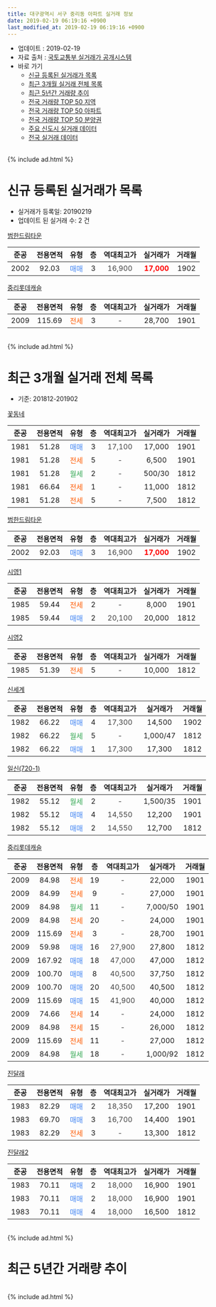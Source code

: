 ```yaml
---
title: 대구광역시 서구 중리동 아파트 실거래 정보
date: 2019-02-19 06:19:16 +0900
last_modified_at: 2019-02-19 06:19:16 +0900
---
```


* 업데이트 : 2019-02-19
* 자료 출처 : [국토교통부 실거래가 공개시스템](http://rt.molit.go.kr)
* 바로 가기
    * [신규 등록된 실거래가 목록](#신규-등록된-실거래가-목록)
    * [최근 3개월 실거래 전체 목록](#최근-3개월-실거래-전체-목록)
    * [최근 5년간 거래량 추이](#최근-5년간-거래량-추이)
    * [전국 거래량 TOP 50 지역](https://inasie.github.io/apt-trade-info/최근-3개월-전국에서-가장-거래가-많이-발생한-지역)
    * [전국 거래량 TOP 50 아파트](https://inasie.github.io/apt-trade-info/최근-3개월-전국에서-가장-거래가-많이-발생한-아파트)
    * [전국 거래량 TOP 50 분양권](https://inasie.github.io/apt-trade-info/최근-3개월-전국에서-가장-거래가-많이-발생한-분양권)
    * [주요 신도시 실거래 데이터](https://inasie.github.io/apt-trade-info/주요-신도시)
    * [전국 실거래 데이터](https://inasie.github.io/apt-trade-info/전국)
<br>
{% include ad.html %}
<br>

# 신규 등록된 실거래가 목록
* 실거래가 등록일: 20190219
* 업데이트 된 실거래 수: 2 건


[범한드림타운](https://search.naver.com/search.naver?query=%EB%8C%80%EA%B5%AC%EA%B4%91%EC%97%AD%EC%8B%9C+%EC%84%9C%EA%B5%AC+%EC%A4%91%EB%A6%AC%EB%8F%99+%EB%B2%94%ED%95%9C%EB%93%9C%EB%A6%BC%ED%83%80%EC%9A%B4)

|준공|전용면적|유형|층|역대최고가|실거래가|거래월|
|:---:|:---:|:---:|:---:|:---:|:---:|:---:|
|2002|92.03|<span style="color:#4285f3">매매</span>|3|<span style="color:#444444">16,900</span>|<b><span style="color:#ff0000">17,000</span></b>|1902|

[중리롯데캐슬](https://search.naver.com/search.naver?query=%EB%8C%80%EA%B5%AC%EA%B4%91%EC%97%AD%EC%8B%9C+%EC%84%9C%EA%B5%AC+%EC%A4%91%EB%A6%AC%EB%8F%99+%EC%A4%91%EB%A6%AC%EB%A1%AF%EB%8D%B0%EC%BA%90%EC%8A%AC)

|준공|전용면적|유형|층|역대최고가|실거래가|거래월|
|:---:|:---:|:---:|:---:|:---:|:---:|:---:|
|2009|115.69|<span style="color:#ff5a00">전세</span>|3|<span style="color:#444444">-</span>|28,700|1901|


<br>
{% include ad.html %}
<br>

# 최근 3개월 실거래 전체 목록
* 기준: 201812-201902


[꽃동네](https://search.naver.com/search.naver?query=%EB%8C%80%EA%B5%AC%EA%B4%91%EC%97%AD%EC%8B%9C+%EC%84%9C%EA%B5%AC+%EC%A4%91%EB%A6%AC%EB%8F%99+%EA%BD%83%EB%8F%99%EB%84%A4)

|준공|전용면적|유형|층|역대최고가|실거래가|거래월|
|:---:|:---:|:---:|:---:|:---:|:---:|:---:|
|1981|51.28|<span style="color:#4285f3">매매</span>|3|<span style="color:#444444">17,100</span>|17,000|1901|
|1981|51.28|<span style="color:#ff5a00">전세</span>|5|<span style="color:#444444">-</span>|6,500|1901|
|1981|51.28|<span style="color:#34a853">월세</span>|2|<span style="color:#444444">-</span>|500/30|1812|
|1981|66.64|<span style="color:#ff5a00">전세</span>|1|<span style="color:#444444">-</span>|11,000|1812|
|1981|51.28|<span style="color:#ff5a00">전세</span>|5|<span style="color:#444444">-</span>|7,500|1812|

[범한드림타운](https://search.naver.com/search.naver?query=%EB%8C%80%EA%B5%AC%EA%B4%91%EC%97%AD%EC%8B%9C+%EC%84%9C%EA%B5%AC+%EC%A4%91%EB%A6%AC%EB%8F%99+%EB%B2%94%ED%95%9C%EB%93%9C%EB%A6%BC%ED%83%80%EC%9A%B4)

|준공|전용면적|유형|층|역대최고가|실거래가|거래월|
|:---:|:---:|:---:|:---:|:---:|:---:|:---:|
|2002|92.03|<span style="color:#4285f3">매매</span>|3|<span style="color:#444444">16,900</span>|<b><span style="color:#ff0000">17,000</span></b>|1902|

[시영1](https://search.naver.com/search.naver?query=%EB%8C%80%EA%B5%AC%EA%B4%91%EC%97%AD%EC%8B%9C+%EC%84%9C%EA%B5%AC+%EC%A4%91%EB%A6%AC%EB%8F%99+%EC%8B%9C%EC%98%811)

|준공|전용면적|유형|층|역대최고가|실거래가|거래월|
|:---:|:---:|:---:|:---:|:---:|:---:|:---:|
|1985|59.44|<span style="color:#ff5a00">전세</span>|2|<span style="color:#444444">-</span>|8,000|1901|
|1985|59.44|<span style="color:#4285f3">매매</span>|2|<span style="color:#444444">20,100</span>|20,000|1812|

[시영2](https://search.naver.com/search.naver?query=%EB%8C%80%EA%B5%AC%EA%B4%91%EC%97%AD%EC%8B%9C+%EC%84%9C%EA%B5%AC+%EC%A4%91%EB%A6%AC%EB%8F%99+%EC%8B%9C%EC%98%812)

|준공|전용면적|유형|층|역대최고가|실거래가|거래월|
|:---:|:---:|:---:|:---:|:---:|:---:|:---:|
|1985|51.39|<span style="color:#ff5a00">전세</span>|5|<span style="color:#444444">-</span>|10,000|1812|

[신세계](https://search.naver.com/search.naver?query=%EB%8C%80%EA%B5%AC%EA%B4%91%EC%97%AD%EC%8B%9C+%EC%84%9C%EA%B5%AC+%EC%A4%91%EB%A6%AC%EB%8F%99+%EC%8B%A0%EC%84%B8%EA%B3%84)

|준공|전용면적|유형|층|역대최고가|실거래가|거래월|
|:---:|:---:|:---:|:---:|:---:|:---:|:---:|
|1982|66.22|<span style="color:#4285f3">매매</span>|4|<span style="color:#444444">17,300</span>|14,500|1902|
|1982|66.22|<span style="color:#34a853">월세</span>|5|<span style="color:#444444">-</span>|1,000/47|1812|
|1982|66.22|<span style="color:#4285f3">매매</span>|1|<span style="color:#444444">17,300</span>|17,300|1812|

[일신(720-1)](https://search.naver.com/search.naver?query=%EB%8C%80%EA%B5%AC%EA%B4%91%EC%97%AD%EC%8B%9C+%EC%84%9C%EA%B5%AC+%EC%A4%91%EB%A6%AC%EB%8F%99+%EC%9D%BC%EC%8B%A0%28720-1%29)

|준공|전용면적|유형|층|역대최고가|실거래가|거래월|
|:---:|:---:|:---:|:---:|:---:|:---:|:---:|
|1982|55.12|<span style="color:#34a853">월세</span>|2|<span style="color:#444444">-</span>|1,500/35|1901|
|1982|55.12|<span style="color:#4285f3">매매</span>|4|<span style="color:#444444">14,550</span>|12,200|1901|
|1982|55.12|<span style="color:#4285f3">매매</span>|2|<span style="color:#444444">14,550</span>|12,700|1812|

[중리롯데캐슬](https://search.naver.com/search.naver?query=%EB%8C%80%EA%B5%AC%EA%B4%91%EC%97%AD%EC%8B%9C+%EC%84%9C%EA%B5%AC+%EC%A4%91%EB%A6%AC%EB%8F%99+%EC%A4%91%EB%A6%AC%EB%A1%AF%EB%8D%B0%EC%BA%90%EC%8A%AC)

|준공|전용면적|유형|층|역대최고가|실거래가|거래월|
|:---:|:---:|:---:|:---:|:---:|:---:|:---:|
|2009|84.98|<span style="color:#ff5a00">전세</span>|19|<span style="color:#444444">-</span>|22,000|1901|
|2009|84.99|<span style="color:#ff5a00">전세</span>|9|<span style="color:#444444">-</span>|27,000|1901|
|2009|84.98|<span style="color:#34a853">월세</span>|11|<span style="color:#444444">-</span>|7,000/50|1901|
|2009|84.98|<span style="color:#ff5a00">전세</span>|20|<span style="color:#444444">-</span>|24,000|1901|
|2009|115.69|<span style="color:#ff5a00">전세</span>|3|<span style="color:#444444">-</span>|28,700|1901|
|2009|59.98|<span style="color:#4285f3">매매</span>|16|<span style="color:#444444">27,900</span>|27,800|1812|
|2009|167.92|<span style="color:#4285f3">매매</span>|18|<span style="color:#444444">47,000</span>|47,000|1812|
|2009|100.70|<span style="color:#4285f3">매매</span>|8|<span style="color:#444444">40,500</span>|37,750|1812|
|2009|100.70|<span style="color:#4285f3">매매</span>|20|<span style="color:#444444">40,500</span>|40,500|1812|
|2009|115.69|<span style="color:#4285f3">매매</span>|15|<span style="color:#444444">41,900</span>|40,000|1812|
|2009|74.66|<span style="color:#ff5a00">전세</span>|14|<span style="color:#444444">-</span>|24,000|1812|
|2009|84.98|<span style="color:#ff5a00">전세</span>|15|<span style="color:#444444">-</span>|26,000|1812|
|2009|115.69|<span style="color:#ff5a00">전세</span>|11|<span style="color:#444444">-</span>|27,000|1812|
|2009|84.98|<span style="color:#34a853">월세</span>|18|<span style="color:#444444">-</span>|1,000/92|1812|

[진달래](https://search.naver.com/search.naver?query=%EB%8C%80%EA%B5%AC%EA%B4%91%EC%97%AD%EC%8B%9C+%EC%84%9C%EA%B5%AC+%EC%A4%91%EB%A6%AC%EB%8F%99+%EC%A7%84%EB%8B%AC%EB%9E%98)

|준공|전용면적|유형|층|역대최고가|실거래가|거래월|
|:---:|:---:|:---:|:---:|:---:|:---:|:---:|
|1983|82.29|<span style="color:#4285f3">매매</span>|2|<span style="color:#444444">18,350</span>|17,200|1901|
|1983|69.70|<span style="color:#4285f3">매매</span>|3|<span style="color:#444444">16,700</span>|14,400|1901|
|1983|82.29|<span style="color:#ff5a00">전세</span>|3|<span style="color:#444444">-</span>|13,300|1812|

[진달래2](https://search.naver.com/search.naver?query=%EB%8C%80%EA%B5%AC%EA%B4%91%EC%97%AD%EC%8B%9C+%EC%84%9C%EA%B5%AC+%EC%A4%91%EB%A6%AC%EB%8F%99+%EC%A7%84%EB%8B%AC%EB%9E%982)

|준공|전용면적|유형|층|역대최고가|실거래가|거래월|
|:---:|:---:|:---:|:---:|:---:|:---:|:---:|
|1983|70.11|<span style="color:#4285f3">매매</span>|2|<span style="color:#444444">18,000</span>|16,900|1901|
|1983|70.11|<span style="color:#4285f3">매매</span>|2|<span style="color:#444444">18,000</span>|16,900|1901|
|1983|70.11|<span style="color:#4285f3">매매</span>|4|<span style="color:#444444">18,000</span>|16,500|1812|


<br>
{% include ad.html %}
<br>

# 최근 5년간 거래량 추이


<div style="width:100%;">
    <canvas id="deal_progress" height="200"></canvas>
</div>

<script>
new Chart(document.getElementById("deal_progress"), {
    type: 'line',
    data: {
        labels: ['201402','201403','201404','201405','201406','201407','201408','201409','201410','201411','201412','201501','201502','201503','201504','201505','201506','201507','201508','201509','201510','201511','201512','201601','201602','201603','201604','201605','201606','201607','201608','201609','201610','201611','201612','201701','201702','201703','201704','201705','201706','201707','201708','201709','201710','201711','201712','201801','201802','201803','201804','201805','201806','201807','201808','201809','201810','201811','201812','201901','201902'],
        datasets: [{
            label: '매매',
            pointRadius: 1,
            data: [26, 31, 30, 22, 21, 22, 23, 28, 32, 23, 15, 30, 38, 54, 48, 36, 50, 47, 21, 28, 21, 11, 12, 9, 10, 11, 13, 13, 6, 12, 10, 20, 7, 12, 14, 14, 6, 19, 17, 15, 33, 24, 35, 25, 24, 18, 20, 26, 22, 38, 26, 22, 28, 26, 22, 30, 25, 16, 9, 6, 2],
            borderColor: "rgba(255, 201, 14, 1)",
            backgroundColor: "rgba(255, 201, 14, 0.5)",
            fill: false,
            lineTension: 0
        },{
            label: '전월세',
            pointRadius: 1,
            data: [17, 4, 6, 13, 8, 12, 11, 13, 17, 12, 14, 22, 14, 23, 21, 21, 16, 24, 10, 22, 21, 9, 20, 16, 10, 11, 17, 10, 12, 9, 15, 10, 7, 11, 11, 8, 10, 20, 8, 8, 13, 16, 16, 15, 15, 6, 14, 14, 13, 11, 10, 11, 17, 15, 15, 11, 10, 6, 10, 8, 0],
            borderColor: "rgba(0, 141, 185, 1)",
            backgroundColor: "rgba(0, 141, 185, 0.5)",
            fill: false,
            lineTension: 0
        }
        ]
    },
    options: {
        responsive: true,
        title: {
            display: false
        },
        tooltips: {
            mode: 'index',
            intersect: false
        },
        hover: {
            mode: 'nearest',
            intersect: true
        },
        scales: {
            xAxes: [{
                display: true,
                scaleLabel: {
                    display: true,
                    labelString: '년/월'
                }
            }],
            yAxes: [{
                display: true,
                ticks: {
                    suggestedMin: 0,
                },
                scaleLabel: {
                    display: true,
                    labelString: '실거래 수'
                }
            }]
        }
    }
});

</script>


<br>
{% include ad.html %}
<br>

